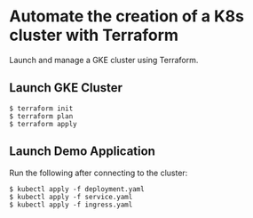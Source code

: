 # Automate the creation of a K8s cluster with Terraform

Launch and manage a GKE cluster using Terraform.

## Launch GKE Cluster

```
$ terraform init
$ terraform plan
$ terraform apply
```

## Launch Demo Application

Run the following after connecting to the cluster:

```
$ kubectl apply -f deployment.yaml
$ kubectl apply -f service.yaml
$ kubectl apply -f ingress.yaml
```
